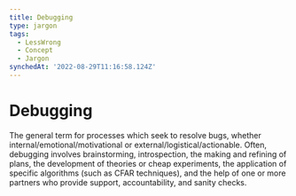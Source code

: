 ```yaml
---
title: Debugging
type: jargon
tags:
  - LessWrong
  - Concept
  - Jargon
synchedAt: '2022-08-29T11:16:58.124Z'
---
```

# Debugging



The general term for processes which seek to resolve bugs, whether internal/emotional/motivational or external/logistical/actionable. Often, debugging involves brainstorming, introspection, the making and refining of plans, the development of theories or cheap experiments, the application of specific algorithms (such as CFAR techniques), and the help of one or more partners who provide support, accountability, and sanity checks.  
 